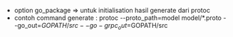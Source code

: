 - option go_package => untuk initialisation hasil generate dari protoc
- contoh command generate : protoc --proto_path=model model/*.proto --go_out=$GOPATH/src --go-grpc_out=$GOPATH/src
